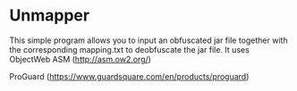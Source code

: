 # Unmapper
This simple program allows you to input an obfuscated jar file together with the corresponding mapping.txt to deobfuscate the jar file.
It uses ObjectWeb ASM (http://asm.ow2.org/)

ProGuard (https://www.guardsquare.com/en/products/proguard)
